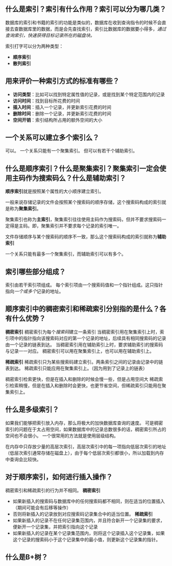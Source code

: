 ## 什么是索引？索引有什么作用？索引可以分为哪几类？
数据库的索引和书籍的索引的功能是类似的，数据库在收到查询指令的时候不会直接去查数据库里的数据，而是会先查找索引，索引比数据库的数据要小得多，*通过查询索引，快速获得目标记录所在的磁盘块。*

索引打字可以分为两种类型：
- **顺序索引**
- **散列索引**

## 用来评价一种索引方式的标准有哪些？
- **访问类型**：比如可以找到特定属性值的记录，或是找到某个特定范围内的记录
- **访问时间**：找到目标所花费的时间
- **插入时间**：插入一个记录，并更新索引花费的时间
- **删除时间**：删除一个记录，并更新索引花费的时间
- **空间开销**：索引结构所占用的额外空间的大小

## 一个关系可以建立多个索引么？
可以。
一个关系只能有一个聚集索引。
但可以有若干个辅助索引。

## 什么是顺序索引？什么是聚集索引？聚集索引一定会使用主码作为搜索码么？什么是辅助索引？
**顺序索引**就是按照某个属性的大小顺序建立索引。

一般来说存储记录的文件会按照某个搜索码的顺序存储，这个搜索码构成的索引就是称为**聚集索引**。

聚集索引也称为**主索引**，聚集索引往往使用主码作为搜索码，但并不要求搜索码一定得是主码。即，聚集索引并不要求每个记录的索引唯一。

文件存储顺序与某个搜索码的顺序不一致，那么这个搜索码构成的索引就称为**辅助索引**

一个关系只能有最多一个聚集索引，而辅助索引可以有多个。

## 索引哪些部分组成？
索引由若干索引项组成。
每个索引项由一个搜索码值和一个指针组成。这只指针指向*一个或多个*记录的地址。

## 顺序索引中的稠密索引和稀疏索引分别指的是什么？各有什么优势？
**稠密索引**
稠密索引为每个*搜索码*建立一条索引
当稠密索引用在聚集索引上时，索引项中的指针指向该搜索码对应的第一个记录的地址，后续具有相同搜索码的记录由一个记录的链表到达。
当稠密索引用在辅助索引上时，要求辅助索引的搜索码与记录一一对应。
稠密索引可以用在聚集索引上，也可以用在辅助索引上。

**稀疏索引**
稀疏索引只为某些搜索码建立索引。两条索引之间的记录由记录中的链表到达。
稀疏索引只能应用在聚集索引上。（因为用到了记录上的链表）

稠密索引检索更快，但是在插入和删除的时候会慢一些，但是占用空间大
稀疏索引检索稍慢，但是在插入和删除时会更快，也更节省空间，但稀疏索引只能用在聚集索引上。

## 什么是多级索引？
如果我们能够把索引放入内存，那么将极大的加快数据库查询的速度。
可是稠密索引的问题在于太占用空间，如果数据库中的记录总数很多的话，稠密索引所占的空间也不会很小。
一个很常用的方法就是使用层级结构。

在内存中只存放少量的高层次索引，高层次索引中的每一项指向低层次索引的地址（低层次索引通常存储在磁盘上），由于每个低层次索引都很小，所以加载到内存中查询会比较快。


## 对于顺序索引，如何进行插入操作？
稠密索引和稀疏索引的行为并不相同。
**稠密索引**
- 如果新插入的搜索码与数据库中的任何搜索码都不相同，则在适当的位置插入（期间可能会有后移等操作）
- 否则将新插入的记录放到对应搜索码记录集合中的适当位置。
**稀疏索引**
- 如果新插入的记录不在任何记录集范围内，并且符合新开一个记录集的要求，便新开一个记录集，并把索引指向这个记录
- 如果新插入的记录在某个记录集范围内，则将这个记录插入这个记录集，如果这个记录的搜索码小于这个记录集中的最小值，则更新这个记录集的指针。

## 什么是B+树？
